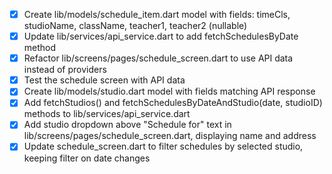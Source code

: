 - [x] Create lib/models/schedule_item.dart model with fields: timeCls, studioName, className, teacher1, teacher2 (nullable)
- [x] Update lib/services/api_service.dart to add fetchSchedulesByDate method
- [x] Refactor lib/screens/pages/schedule_screen.dart to use API data instead of providers
- [x] Test the schedule screen with API data
- [x] Create lib/models/studio.dart model with fields matching API response
- [x] Add fetchStudios() and fetchSchedulesByDateAndStudio(date, studioID) methods to lib/services/api_service.dart
- [x] Add studio dropdown above "Schedule for" text in lib/screens/pages/schedule_screen.dart, displaying name and address
- [x] Update schedule_screen.dart to filter schedules by selected studio, keeping filter on date changes
